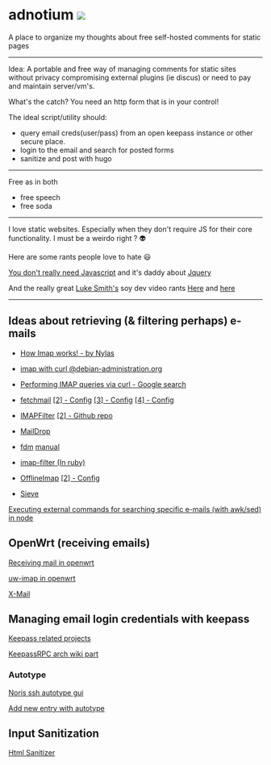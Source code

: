  # adnotium [![](https://img.icons8.com/ios-glyphs/30/000000/play--v1.png)](https://github.com/nikolio/adnotium/blob/main/adnotium.mp3)

A place to organize my thoughts about free self-hosted comments for static pages

---

Idea: A portable and free way of managing comments for static sites without privacy compromising external plugins (ie discus) or need to pay and maintain server/vm's.

What's the catch? You need an http form that is in your control!

The ideal script/utility should:
* query email creds(user/pass) from an open keepass instance or other secure place.
* login to the email and search for posted forms
* sanitize and post with hugo

---


Free as in both 
- free speech 
- free soda

---

 I love static websites. Especially when they don't require JS for their core functionality. I must be a weirdo right ? :alien:
 
 Here are some rants people love to hate :smiley:
 
 [You don't really need Javascript](http://youmightnotneedjs.com/) and it's daddy about [Jquery](https://youmightnotneedjquery.com/)

And the really great [Luke Smith's](https://lukesmith.xyz/) soy dev  video rants [Here](https://odysee.com/@Luke:7/a-demonstration-of-modern-web-bloat:f) and [here](https://odysee.com/@Luke:7/the-war-against-web-bloat-continues...:a)

---

## Ideas about retrieving (& filtering perhaps) e-mails

- [How Imap works! - by Nylas](https://www.nylas.com/blog/nylas-imap-therefore-i-am/)

- [imap with curl @debian-administration.org](http://web.archive.org/web/20161130134317/https://debian-administration.org/article/726/Performing_IMAP_queries_via_curl)

- [Performing IMAP queries via curl - Google search](https://google.com/search?q=Performing+IMAP+queries+via+curl)

- [fetchmail](https://en.wikipedia.org/wiki/Fetchmail) [[2] - Config](https://gist.github.com/iharsuvorau/45a078ecb597eb916fdf) [[3] - Config](https://calomel.org/fetchmailrc.html) [[4] - Config](https://serverfault.com/questions/45081/is-there-a-way-to-filter-mails-in-remote-imap-account)

- [IMAPFilter](https://serverfault.com/a/45111) [[2] - Github repo](https://github.com/lefcha/imapfilter)

- [MailDrop](https://en.wikipedia.org/wiki/Maildrop)

- [fdm](https://en.wikipedia.org/wiki/Fdm_(software)) [manual](https://github.com/nicm/fdm/blob/master/MANUAL)

- [imap-filter (In ruby)](https://github.com/flajann2/imap-filter/blob/master/README.org)

- [OfflineImap](http://www.offlineimap.org/) [[2] - Config](https://elric80.wordpress.com/mutt-2/offlineimap-and-msmtp/)

- [Sieve](https://en.wikipedia.org/wiki/Sieve_(mail_filtering_language))

[Executing external commands  for searching specific e-mails (with awk/sed) in node](https://stackoverflow.com/questions/20643470/execute-a-command-line-binary-with-node-js)


## OpenWrt (receiving emails)

[Receiving mail in openwrt](https://forum.openwrt.org/t/router-having-an-e-mail-address-to-receive-emails-and-act-upon-it/3383)

[uw-imap in openwrt](https://openwrt.org/packages/pkgdata/uw-imap)

[X-Mail](https://openwrt.org/docs/guide-user/services/email/xmail)

## Managing email login credentials with keepass

[Keepass related projects](https://awesomeopensource.com/projects/keepass)

[KeepassRPC arch wiki part](https://wiki.archlinux.org/title/KeePass#KeePassRPC_and_Kee)

### Autotype

[Noris ssh autotype gui](https://devops.norris.hu/2016/12/27/start-ssh-session-in-linux-gui-from-keepass-by-auto-type/)

[Add new entry with autotype](https://devops.norris.hu/2016/11/10/keepass-add-new-string-field-use-it-with-auto-type-feature/)

## Input Sanitization

[Html Sanitizer](https://stackoverflow.com/questions/1637275/simple-html-sanitizer-in-javascript)


